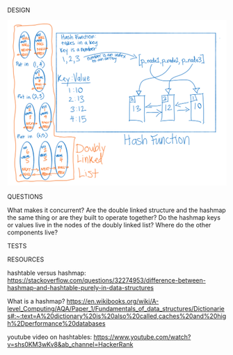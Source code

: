 DESIGN

![](synthesis_diagrams_one.PNG)

QUESTIONS

What makes it concurrent?
Are the double linked structure and the hashmap the same thing or are they built to operate together?
Do the hashmap keys or values live in the nodes of the doubly linked list? Where do the other components live?

TESTS




RESOURCES

hashtable versus hashmap: https://stackoverflow.com/questions/32274953/difference-between-hashmap-and-hashtable-purely-in-data-structures

What is a hashmap? https://en.wikibooks.org/wiki/A-level_Computing/AQA/Paper_1/Fundamentals_of_data_structures/Dictionaries#:~:text=A%20dictionary%20is%20also%20called,caches%20and%20high%2Dperformance%20databases

youtube video on hashtables: https://www.youtube.com/watch?v=shs0KM3wKv8&ab_channel=HackerRank
